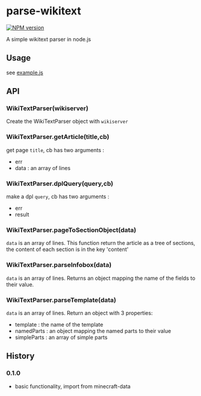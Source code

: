 # parse-wikitext
[![NPM version](https://img.shields.io/npm/v/parse-wikitext.svg)](http://npmjs.com/package/parse-wikitext)

A simple wikitext parser in node.js

## Usage

see [example.js](example.js)

## API

### WikiTextParser(wikiserver)

Create the WikiTextParser object with `wikiserver`

### WikiTextParser.getArticle(title,cb)

get page `title`, cb has two arguments : 

* err
* data : an array of lines

### WikiTextParser.dplQuery(query,cb)

make a dpl `query`, cb has two arguments : 

* err
* result

### WikiTextParser.pageToSectionObject(data)

`data` is an array of lines. This function return the article as a tree of sections, 
the content of each section is in the key 'content'


### WikiTextParser.parseInfobox(data)

`data` is an array of lines. Returns an object mapping the name of the fields to their value.


### WikiTextParser.parseTemplate(data)

`data` is an array of lines. Return an object with 3 properties: 

* template : the name of the template
* namedParts : an object mapping the named parts to their value
* simpleParts : an array of simple parts

## History

### 0.1.0

* basic functionality, import from minecraft-data
